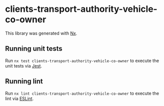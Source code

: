 # clients-transport-authority-vehicle-co-owner

This library was generated with [Nx](https://nx.dev).

## Running unit tests

Run `nx test clients-transport-authority-vehicle-co-owner` to execute the unit tests via [Jest](https://jestjs.io).

## Running lint

Run `nx lint clients-transport-authority-vehicle-co-owner` to execute the lint via [ESLint](https://eslint.org/).
